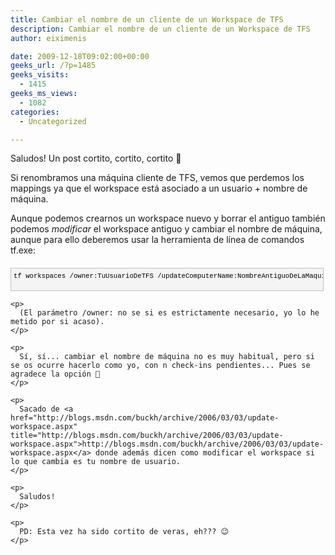 ```yaml
---
title: Cambiar el nombre de un cliente de un Workspace de TFS
description: Cambiar el nombre de un cliente de un Workspace de TFS
author: eiximenis

date: 2009-12-18T09:02:00+00:00
geeks_url: /?p=1485
geeks_visits:
  - 1415
geeks_ms_views:
  - 1082
categories:
  - Uncategorized

---
```

Saludos! Un post cortito, cortito, cortito 🙂

Si renombramos una máquina cliente de TFS, vemos que perdemos los mappings ya que el workspace está asociado a un usuario + nombre de máquina.

Aunque podemos crearnos un workspace nuevo y borrar el antiguo también podemos _modificar_ el workspace antiguo y cambiar el nombre de máquina, aunque para ello deberemos usar la herramienta de línea de comandos tf.exe:

<div id="codeSnippetWrapper" style="text-align: left; line-height: 12pt; background-color: #f4f4f4; margin: 20px 0px 10px; width: 97.5%; font-family: 'Courier New', courier, monospace; direction: ltr; max-height: 200px; font-size: 8pt; overflow: auto; cursor: text; border: silver 1px solid; padding: 4px;">
  <pre id="codeSnippet" style="text-align: left; line-height: 12pt; background-color: #f4f4f4; margin: 0em; width: 100%; font-family: 'Courier New', courier, monospace; direction: ltr; color: black; font-size: 8pt; overflow: visible; border-style: none; padding: 0px;">tf workspaces /owner:TuUsuarioDeTFS /updateComputerName:NombreAntiguoDeLaMaquina /s:URLDelTFS</pre>
  
  <p>
    </div> 
    
    <p>
      (El parámetro /owner: no se si es estrictamente necesario, yo lo he metido por si acaso).
    </p>
    
    <p>
      Sí, sí... cambiar el nombre de máquina no es muy habitual, pero si se os ocurre hacerlo como yo, con n check-ins pendientes... Pues se agradece la opción 🙂
    </p>
    
    <p>
      Sacado de <a href="http://blogs.msdn.com/buckh/archive/2006/03/03/update-workspace.aspx" title="http://blogs.msdn.com/buckh/archive/2006/03/03/update-workspace.aspx">http://blogs.msdn.com/buckh/archive/2006/03/03/update-workspace.aspx</a> donde además dicen como modificar el workspace si lo que cambia es tu nombre de usuario.
    </p>
    
    <p>
      Saludos!
    </p>
    
    <p>
      PD: Esta vez ha sido cortito de veras, eh??? 😉
    </p>